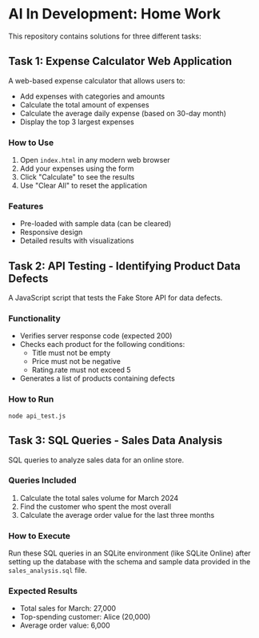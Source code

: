 # AI In Development: Home Work

This repository contains solutions for three different tasks:

## Task 1: Expense Calculator Web Application

A web-based expense calculator that allows users to:
- Add expenses with categories and amounts
- Calculate the total amount of expenses
- Calculate the average daily expense (based on 30-day month)
- Display the top 3 largest expenses

### How to Use
1. Open `index.html` in any modern web browser
2. Add your expenses using the form
3. Click "Calculate" to see the results
4. Use "Clear All" to reset the application

### Features
- Pre-loaded with sample data (can be cleared)
- Responsive design
- Detailed results with visualizations

## Task 2: API Testing - Identifying Product Data Defects

A JavaScript script that tests the Fake Store API for data defects.

### Functionality
- Verifies server response code (expected 200)
- Checks each product for the following conditions:
  - Title must not be empty
  - Price must not be negative
  - Rating.rate must not exceed 5
- Generates a list of products containing defects

### How to Run
```
node api_test.js
```

## Task 3: SQL Queries - Sales Data Analysis

SQL queries to analyze sales data for an online store.

### Queries Included
1. Calculate the total sales volume for March 2024
2. Find the customer who spent the most overall
3. Calculate the average order value for the last three months

### How to Execute
Run these SQL queries in an SQLite environment (like SQLite Online) after setting up the database with the schema and sample data provided in the `sales_analysis.sql` file.

### Expected Results
- Total sales for March: 27,000
- Top-spending customer: Alice (20,000)
- Average order value: 6,000 